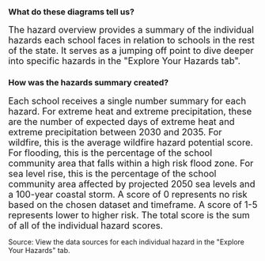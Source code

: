 

### What do these diagrams tell us?


<span style="font-size:18px;"> 
The hazard overview provides a summary of the individual hazards each school faces in relation to schools in the rest of the state. It serves as a jumping off point to dive deeper into specific hazards in the "Explore Your Hazards tab". </span>


### How was the hazards summary created?


<span style="font-size:18px;"> Each school receives a single number summary for each hazard. For extreme heat and extreme precipitation, these are the number of expected days of extreme heat and extreme precipitation between 2030 and 2035. For wildfire, this is the average wildfire hazard potential score. For flooding, this is the percentage of the school community area that falls within a high risk flood zone. For sea level rise, this is the percentage of the school community area affected by projected 2050 sea levels and a 100-year coastal storm. A score of 0 represents no risk based on the chosen dataset and timeframe. A score of 1-5 represents lower to higher risk. The total score is the sum of all of the individual hazard scores. </span>


</span> Source: View the data sources for each individual hazard in the "Explore Your Hazards" tab. </span>